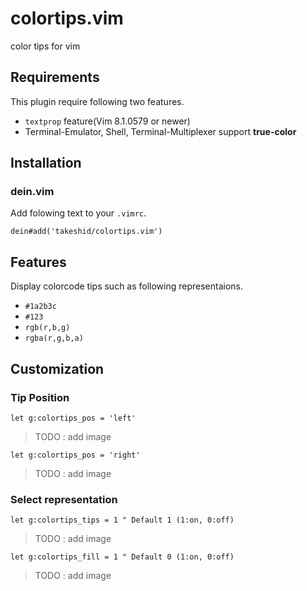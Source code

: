 # colortips.vim
color tips for vim

## Requirements
This plugin require following two features.
* `textprop` feature(Vim 8.1.0579 or newer)
* Terminal-Emulator, Shell, Terminal-Multiplexer support **true-color**

## Installation
### dein.vim
Add folowing text to your `.vimrc`.

```vim
dein#add('takeshid/colortips.vim')
```

## Features
Display colorcode tips such as following representaions.
* `#1a2b3c`
* `#123`
* `rgb(r,b,g)`
* `rgba(r,g,b,a)`

## Customization
### Tip Position
```vim
let g:colortips_pos = 'left'
```
> TODO : add image
```vim
let g:colortips_pos = 'right'
```
> TODO : add image

### Select representation
```vim
let g:colortips_tips = 1 " Default 1 (1:on, 0:off)
```
> TODO : add image

```vim
let g:colortips_fill = 1 " Default 0 (1:on, 0:off)
```
> TODO : add image
